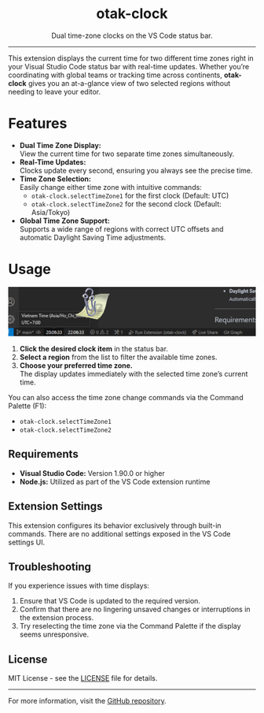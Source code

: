 <p align="center">
  <h1 align="center">otak-clock</h1>
  <p align="center">Dual time-zone clocks on the VS Code status bar.</p>
</p>

---

This extension displays the current time for two different time zones right in your Visual Studio Code status bar with real-time updates. Whether you’re coordinating with global teams or tracking time across continents, **otak-clock** gives you an at-a-glance view of two selected regions without needing to leave your editor.

# Features
- **Dual Time Zone Display:**  
  View the current time for two separate time zones simultaneously.
- **Real-Time Updates:**  
  Clocks update every second, ensuring you always see the precise time.
- **Time Zone Selection:**  
  Easily change either time zone with intuitive commands:
  - `otak-clock.selectTimeZone1` for the first clock (Default: UTC)
  - `otak-clock.selectTimeZone2` for the second clock (Default: Asia/Tokyo)
- **Global Time Zone Support:**  
  Supports a wide range of regions with correct UTC offsets and automatic Daylight Saving Time adjustments.

# Usage
![](images/otak-clock.png)

1. **Click the desired clock item** in the status bar.
2. **Select a region** from the list to filter the available time zones.
3. **Choose your preferred time zone.**  
   The display updates immediately with the selected time zone’s current time.

You can also access the time zone change commands via the Command Palette (F1):
- `otak-clock.selectTimeZone1`
- `otak-clock.selectTimeZone2`

## Requirements
- **Visual Studio Code:** Version 1.90.0 or higher
- **Node.js:** Utilized as part of the VS Code extension runtime

## Extension Settings
This extension configures its behavior exclusively through built-in commands. There are no additional settings exposed in the VS Code settings UI.

## Troubleshooting
If you experience issues with time displays:
1. Ensure that VS Code is updated to the required version.
2. Confirm that there are no lingering unsaved changes or interruptions in the extension process.
3. Try reselecting the time zone via the Command Palette if the display seems unresponsive.

## License
MIT License - see the [LICENSE](./LICENSE) file for details.

---

For more information, visit the [GitHub repository](https://github.com/tsuyoshi-otake-system-exe-jp/otak-clock).